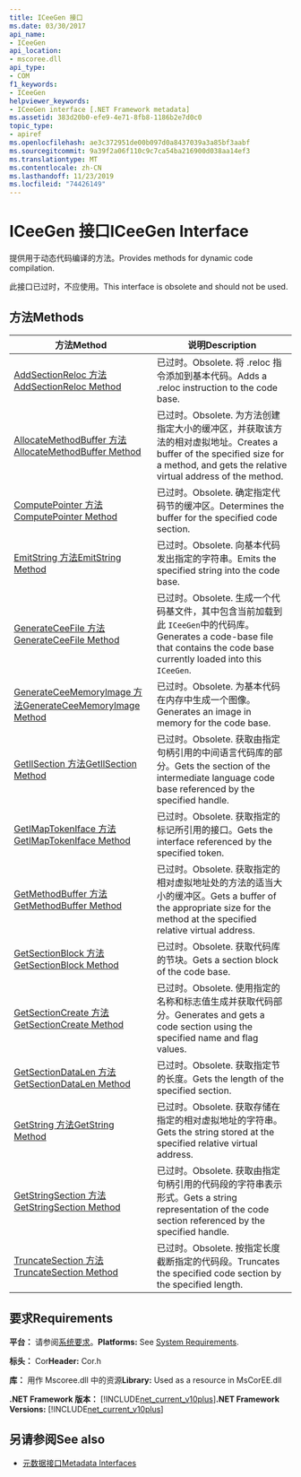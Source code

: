 ```yaml
---
title: ICeeGen 接口
ms.date: 03/30/2017
api_name:
- ICeeGen
api_location:
- mscoree.dll
api_type:
- COM
f1_keywords:
- ICeeGen
helpviewer_keywords:
- ICeeGen interface [.NET Framework metadata]
ms.assetid: 383d20b0-efe9-4e71-8fb8-1186b2e7d0c0
topic_type:
- apiref
ms.openlocfilehash: ae3c372951de00b097d0a8437039a3a85bf3aabf
ms.sourcegitcommit: 9a39f2a06f110c9c7ca54ba216900d038aa14ef3
ms.translationtype: MT
ms.contentlocale: zh-CN
ms.lasthandoff: 11/23/2019
ms.locfileid: "74426149"
---
```

# <a name="iceegen-interface"></a><span data-ttu-id="6ebc5-102">ICeeGen 接口</span><span class="sxs-lookup"><span data-stu-id="6ebc5-102">ICeeGen Interface</span></span>
<span data-ttu-id="6ebc5-103">提供用于动态代码编译的方法。</span><span class="sxs-lookup"><span data-stu-id="6ebc5-103">Provides methods for dynamic code compilation.</span></span>  
  
 <span data-ttu-id="6ebc5-104">此接口已过时，不应使用。</span><span class="sxs-lookup"><span data-stu-id="6ebc5-104">This interface is obsolete and should not be used.</span></span>  
  
## <a name="methods"></a><span data-ttu-id="6ebc5-105">方法</span><span class="sxs-lookup"><span data-stu-id="6ebc5-105">Methods</span></span>  
  
|<span data-ttu-id="6ebc5-106">方法</span><span class="sxs-lookup"><span data-stu-id="6ebc5-106">Method</span></span>|<span data-ttu-id="6ebc5-107">说明</span><span class="sxs-lookup"><span data-stu-id="6ebc5-107">Description</span></span>|  
|------------|-----------------|  
|[<span data-ttu-id="6ebc5-108">AddSectionReloc 方法</span><span class="sxs-lookup"><span data-stu-id="6ebc5-108">AddSectionReloc Method</span></span>](../../../../docs/framework/unmanaged-api/metadata/iceegen-addsectionreloc-method.md)|<span data-ttu-id="6ebc5-109">已过时。</span><span class="sxs-lookup"><span data-stu-id="6ebc5-109">Obsolete.</span></span> <span data-ttu-id="6ebc5-110">将 .reloc 指令添加到基本代码。</span><span class="sxs-lookup"><span data-stu-id="6ebc5-110">Adds a .reloc instruction to the code base.</span></span>|  
|[<span data-ttu-id="6ebc5-111">AllocateMethodBuffer 方法</span><span class="sxs-lookup"><span data-stu-id="6ebc5-111">AllocateMethodBuffer Method</span></span>](../../../../docs/framework/unmanaged-api/metadata/iceegen-allocatemethodbuffer-method.md)|<span data-ttu-id="6ebc5-112">已过时。</span><span class="sxs-lookup"><span data-stu-id="6ebc5-112">Obsolete.</span></span> <span data-ttu-id="6ebc5-113">为方法创建指定大小的缓冲区，并获取该方法的相对虚拟地址。</span><span class="sxs-lookup"><span data-stu-id="6ebc5-113">Creates a buffer of the specified size for a method, and gets the relative virtual address of the method.</span></span>|  
|[<span data-ttu-id="6ebc5-114">ComputePointer 方法</span><span class="sxs-lookup"><span data-stu-id="6ebc5-114">ComputePointer Method</span></span>](../../../../docs/framework/unmanaged-api/metadata/iceegen-computepointer-method.md)|<span data-ttu-id="6ebc5-115">已过时。</span><span class="sxs-lookup"><span data-stu-id="6ebc5-115">Obsolete.</span></span> <span data-ttu-id="6ebc5-116">确定指定代码节的缓冲区。</span><span class="sxs-lookup"><span data-stu-id="6ebc5-116">Determines the buffer for the specified code section.</span></span>|  
|[<span data-ttu-id="6ebc5-117">EmitString 方法</span><span class="sxs-lookup"><span data-stu-id="6ebc5-117">EmitString Method</span></span>](../../../../docs/framework/unmanaged-api/metadata/iceegen-emitstring-method.md)|<span data-ttu-id="6ebc5-118">已过时。</span><span class="sxs-lookup"><span data-stu-id="6ebc5-118">Obsolete.</span></span> <span data-ttu-id="6ebc5-119">向基本代码发出指定的字符串。</span><span class="sxs-lookup"><span data-stu-id="6ebc5-119">Emits the specified string into the code base.</span></span>|  
|[<span data-ttu-id="6ebc5-120">GenerateCeeFile 方法</span><span class="sxs-lookup"><span data-stu-id="6ebc5-120">GenerateCeeFile Method</span></span>](../../../../docs/framework/unmanaged-api/metadata/iceegen-generateceefile-method.md)|<span data-ttu-id="6ebc5-121">已过时。</span><span class="sxs-lookup"><span data-stu-id="6ebc5-121">Obsolete.</span></span> <span data-ttu-id="6ebc5-122">生成一个代码基文件，其中包含当前加载到此 `ICeeGen`中的代码库。</span><span class="sxs-lookup"><span data-stu-id="6ebc5-122">Generates a code-base file that contains the code base currently loaded into this `ICeeGen`.</span></span>|  
|[<span data-ttu-id="6ebc5-123">GenerateCeeMemoryImage 方法</span><span class="sxs-lookup"><span data-stu-id="6ebc5-123">GenerateCeeMemoryImage Method</span></span>](../../../../docs/framework/unmanaged-api/metadata/iceegen-generateceememoryimage-method.md)|<span data-ttu-id="6ebc5-124">已过时。</span><span class="sxs-lookup"><span data-stu-id="6ebc5-124">Obsolete.</span></span> <span data-ttu-id="6ebc5-125">为基本代码在内存中生成一个图像。</span><span class="sxs-lookup"><span data-stu-id="6ebc5-125">Generates an image in memory for the code base.</span></span>|  
|[<span data-ttu-id="6ebc5-126">GetIlSection 方法</span><span class="sxs-lookup"><span data-stu-id="6ebc5-126">GetIlSection Method</span></span>](../../../../docs/framework/unmanaged-api/metadata/iceegen-getilsection-method.md)|<span data-ttu-id="6ebc5-127">已过时。</span><span class="sxs-lookup"><span data-stu-id="6ebc5-127">Obsolete.</span></span> <span data-ttu-id="6ebc5-128">获取由指定句柄引用的中间语言代码库的部分。</span><span class="sxs-lookup"><span data-stu-id="6ebc5-128">Gets the section of the intermediate language code base referenced by the specified handle.</span></span>|  
|[<span data-ttu-id="6ebc5-129">GetIMapTokenIface 方法</span><span class="sxs-lookup"><span data-stu-id="6ebc5-129">GetIMapTokenIface Method</span></span>](../../../../docs/framework/unmanaged-api/metadata/iceegen-getimaptokeniface-method.md)|<span data-ttu-id="6ebc5-130">已过时。</span><span class="sxs-lookup"><span data-stu-id="6ebc5-130">Obsolete.</span></span> <span data-ttu-id="6ebc5-131">获取指定的标记所引用的接口。</span><span class="sxs-lookup"><span data-stu-id="6ebc5-131">Gets the interface referenced by the specified token.</span></span>|  
|[<span data-ttu-id="6ebc5-132">GetMethodBuffer 方法</span><span class="sxs-lookup"><span data-stu-id="6ebc5-132">GetMethodBuffer Method</span></span>](../../../../docs/framework/unmanaged-api/metadata/iceegen-getmethodbuffer-method.md)|<span data-ttu-id="6ebc5-133">已过时。</span><span class="sxs-lookup"><span data-stu-id="6ebc5-133">Obsolete.</span></span> <span data-ttu-id="6ebc5-134">获取指定的相对虚拟地址处的方法的适当大小的缓冲区。</span><span class="sxs-lookup"><span data-stu-id="6ebc5-134">Gets a buffer of the appropriate size for the method at the specified relative virtual address.</span></span>|  
|[<span data-ttu-id="6ebc5-135">GetSectionBlock 方法</span><span class="sxs-lookup"><span data-stu-id="6ebc5-135">GetSectionBlock Method</span></span>](../../../../docs/framework/unmanaged-api/metadata/iceegen-getsectionblock-method.md)|<span data-ttu-id="6ebc5-136">已过时。</span><span class="sxs-lookup"><span data-stu-id="6ebc5-136">Obsolete.</span></span> <span data-ttu-id="6ebc5-137">获取代码库的节块。</span><span class="sxs-lookup"><span data-stu-id="6ebc5-137">Gets a section block of the code base.</span></span>|  
|[<span data-ttu-id="6ebc5-138">GetSectionCreate 方法</span><span class="sxs-lookup"><span data-stu-id="6ebc5-138">GetSectionCreate Method</span></span>](../../../../docs/framework/unmanaged-api/metadata/iceegen-getsectioncreate-method.md)|<span data-ttu-id="6ebc5-139">已过时。</span><span class="sxs-lookup"><span data-stu-id="6ebc5-139">Obsolete.</span></span> <span data-ttu-id="6ebc5-140">使用指定的名称和标志值生成并获取代码部分。</span><span class="sxs-lookup"><span data-stu-id="6ebc5-140">Generates and gets a code section using the specified name and flag values.</span></span>|  
|[<span data-ttu-id="6ebc5-141">GetSectionDataLen 方法</span><span class="sxs-lookup"><span data-stu-id="6ebc5-141">GetSectionDataLen Method</span></span>](../../../../docs/framework/unmanaged-api/metadata/iceegen-getsectiondatalen-method.md)|<span data-ttu-id="6ebc5-142">已过时。</span><span class="sxs-lookup"><span data-stu-id="6ebc5-142">Obsolete.</span></span> <span data-ttu-id="6ebc5-143">获取指定节的长度。</span><span class="sxs-lookup"><span data-stu-id="6ebc5-143">Gets the length of the specified section.</span></span>|  
|[<span data-ttu-id="6ebc5-144">GetString 方法</span><span class="sxs-lookup"><span data-stu-id="6ebc5-144">GetString Method</span></span>](../../../../docs/framework/unmanaged-api/metadata/iceegen-getstring-method.md)|<span data-ttu-id="6ebc5-145">已过时。</span><span class="sxs-lookup"><span data-stu-id="6ebc5-145">Obsolete.</span></span> <span data-ttu-id="6ebc5-146">获取存储在指定的相对虚拟地址的字符串。</span><span class="sxs-lookup"><span data-stu-id="6ebc5-146">Gets the string stored at the specified relative virtual address.</span></span>|  
|[<span data-ttu-id="6ebc5-147">GetStringSection 方法</span><span class="sxs-lookup"><span data-stu-id="6ebc5-147">GetStringSection Method</span></span>](../../../../docs/framework/unmanaged-api/metadata/iceegen-getstringsection-method.md)|<span data-ttu-id="6ebc5-148">已过时。</span><span class="sxs-lookup"><span data-stu-id="6ebc5-148">Obsolete.</span></span> <span data-ttu-id="6ebc5-149">获取由指定句柄引用的代码段的字符串表示形式。</span><span class="sxs-lookup"><span data-stu-id="6ebc5-149">Gets a string representation of the code section referenced by the specified handle.</span></span>|  
|[<span data-ttu-id="6ebc5-150">TruncateSection 方法</span><span class="sxs-lookup"><span data-stu-id="6ebc5-150">TruncateSection Method</span></span>](../../../../docs/framework/unmanaged-api/metadata/iceegen-truncatesection-method.md)|<span data-ttu-id="6ebc5-151">已过时。</span><span class="sxs-lookup"><span data-stu-id="6ebc5-151">Obsolete.</span></span> <span data-ttu-id="6ebc5-152">按指定长度截断指定的代码段。</span><span class="sxs-lookup"><span data-stu-id="6ebc5-152">Truncates the specified code section by the specified length.</span></span>|  
  
## <a name="requirements"></a><span data-ttu-id="6ebc5-153">要求</span><span class="sxs-lookup"><span data-stu-id="6ebc5-153">Requirements</span></span>  
 <span data-ttu-id="6ebc5-154">**平台：** 请参阅[系统要求](../../../../docs/framework/get-started/system-requirements.md)。</span><span class="sxs-lookup"><span data-stu-id="6ebc5-154">**Platforms:** See [System Requirements](../../../../docs/framework/get-started/system-requirements.md).</span></span>  
  
 <span data-ttu-id="6ebc5-155">**标头：** Cor</span><span class="sxs-lookup"><span data-stu-id="6ebc5-155">**Header:** Cor.h</span></span>  
  
 <span data-ttu-id="6ebc5-156">**库：** 用作 Mscoree.dll 中的资源</span><span class="sxs-lookup"><span data-stu-id="6ebc5-156">**Library:** Used as a resource in MsCorEE.dll</span></span>  
  
 <span data-ttu-id="6ebc5-157">**.NET Framework 版本：** [!INCLUDE[net_current_v10plus](../../../../includes/net-current-v10plus-md.md)]</span><span class="sxs-lookup"><span data-stu-id="6ebc5-157">**.NET Framework Versions:** [!INCLUDE[net_current_v10plus](../../../../includes/net-current-v10plus-md.md)]</span></span>  
  
## <a name="see-also"></a><span data-ttu-id="6ebc5-158">另请参阅</span><span class="sxs-lookup"><span data-stu-id="6ebc5-158">See also</span></span>

- [<span data-ttu-id="6ebc5-159">元数据接口</span><span class="sxs-lookup"><span data-stu-id="6ebc5-159">Metadata Interfaces</span></span>](../../../../docs/framework/unmanaged-api/metadata/metadata-interfaces.md)
